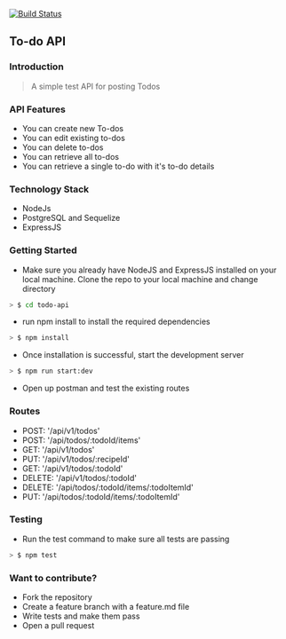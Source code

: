 [![Build Status](https://travis-ci.org/Billmike/todo-api.svg?branch=master)](https://travis-ci.org/Billmike/todo-api)

## To-do API

### Introduction
> A simple test API for posting Todos

### API Features
* You can create new To-dos
* You can edit existing to-dos
* You can delete to-dos
* You can retrieve all to-dos
* You can retrieve a single to-do with it's to-do details

### Technology Stack
* NodeJs
* PostgreSQL and Sequelize
* ExpressJS

### Getting Started
* Make sure you already have NodeJS and ExpressJS installed on your local machine. Clone the repo to your local machine and change directory
```sh
> $ cd todo-api
```
* run npm install to install the required dependencies
```sh
> $ npm install
```
* Once installation is successful, start the development server
```sh
> $ npm run start:dev
```
* Open up postman and test the existing routes

### Routes
* POST: '/api/v1/todos'
* POST: '/api/todos/:todoId/items'
* GET: '/api/v1/todos'
* PUT: '/api/v1/todos/:recipeId'
* GET: '/api/v1/todos/:todoId'
* DELETE: '/api/v1/todos/:todoId'
* DELETE: '/api/todos/:todoId/items/:todoItemId'
* PUT: '/api/todos/:todoId/items/:todoItemId'

### Testing
* Run the test command to make sure all tests are passing
```sh
> $ npm test
```

### Want to contribute?
* Fork the repository
* Create a feature branch with a feature.md file
* Write tests and make them pass
* Open a pull request
